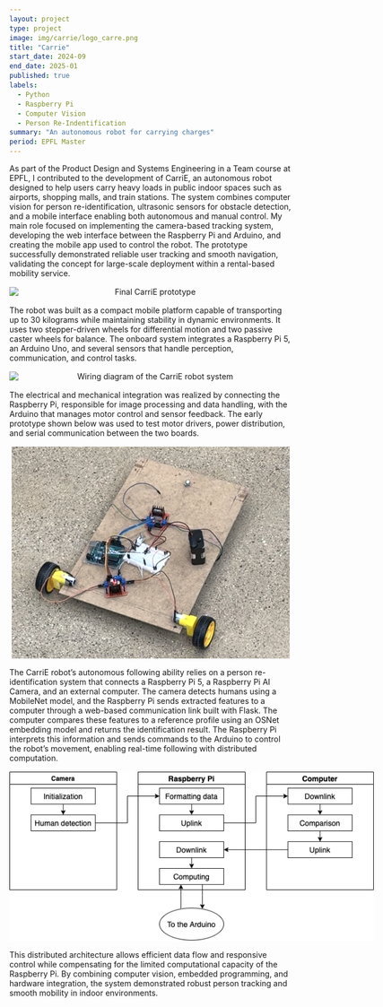 ```yaml
---
layout: project
type: project
image: img/carrie/logo_carre.png
title: "Carrie"
start_date: 2024-09
end_date: 2025-01
published: true
labels:
  - Python
  - Raspberry Pi
  - Computer Vision
  - Person Re-Indentification
summary: "An autonomous robot for carrying charges"
period: EPFL Master
---
```




<div class="container py-3">

<p>
As part of the Product Design and Systems Engineering in a Team course at EPFL, I contributed to the development of CarriE, an autonomous robot designed to help users carry heavy loads in public indoor spaces such as airports, shopping malls, and train stations. 
The system combines computer vision for person re-identification, ultrasonic sensors for obstacle detection, and a mobile interface enabling both autonomous and manual control. 
My main role focused on implementing the camera-based tracking system, developing the web interface between the Raspberry Pi and Arduino, and creating the mobile app used to control the robot. 
The prototype successfully demonstrated reliable user tracking and smooth navigation, validating the concept for large-scale deployment within a rental-based mobility service.
</p>

<p align="center">
  <img src="../img/carrie/robot.png" alt="Final CarriE prototype" style="max-width: 800px; margin: 1rem auto; display:block;">
</p>

<p>
The robot was built as a compact mobile platform capable of transporting up to 30 kilograms while maintaining stability in dynamic environments. 
It uses two stepper-driven wheels for differential motion and two passive caster wheels for balance. 
The onboard system integrates a Raspberry Pi 5, an Arduino Uno, and several sensors that handle perception, communication, and control tasks.
</p>

<p align="center">
  <img src="../img/carrie/WIRING.jpeg" alt="Wiring diagram of the CarriE robot system" style="max-width: 800px; margin: 1rem auto; display:block;">
</p>

<p>
The electrical and mechanical integration was realized by connecting the Raspberry Pi, responsible for image processing and data handling, with the Arduino that manages motor control and sensor feedback. 
The early prototype shown below was used to test motor drivers, power distribution, and serial communication between the two boards.
</p>

<p align="center">
  <img src="../img/carrie/first.png" alt="Early prototype used for control testing" style="max-width: 700px; margin: 1rem auto; display:block;">
</p>

<p>
The CarriE robot’s autonomous following ability relies on a person re-identification system that connects a Raspberry Pi 5, a Raspberry Pi AI Camera, and an external computer. 
The camera detects humans using a MobileNet model, and the Raspberry Pi sends extracted features to a computer through a web-based communication link built with Flask. 
The computer compares these features to a reference profile using an OSNet embedding model and returns the identification result. 
The Raspberry Pi interprets this information and sends commands to the Arduino to control the robot’s movement, enabling real-time following with distributed computation.
</p>

<p align="center">
  <img src="../img/carrie/comm.png" alt="Communication architecture between camera, Raspberry Pi, and computer" style="max-width: 650px; margin: 1rem auto; display:block;">
</p>

<p>
This distributed architecture allows efficient data flow and responsive control while compensating for the limited computational capacity of the Raspberry Pi. 
By combining computer vision, embedded programming, and hardware integration, the system demonstrated robust person tracking and smooth mobility in indoor environments.
</p>



</div>